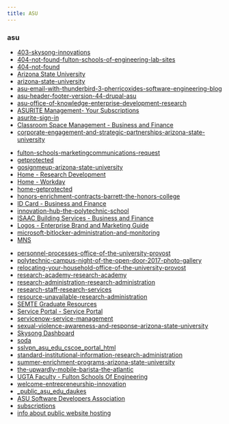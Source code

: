 ```yaml
---
title: ASU
---
```



### asu

* [403-skysong-innovations](http://azte.com/)
* [404-not-found-fulton-schools-of-engineering-lab-sites](http://lab.engineering.asu.edu/idealab/)
* [404-not-found](http://arrowsmith410-598.asu.edu/Lectures/Lecture1/GetAWebsite.html)
* [Arizona State University](https://www.asu.edu/aad/manuals/acd/acd125.html)
* [arizona-state-university](https://www.asu.edu/aad/manuals/fin/fin121.html)
* [asu-email-with-thunderbird-3-pherricoxides-software-engineering-blog](https://pherricoxide.wordpress.com/2011/03/05/asu-email-with-thunderbird-3/)
* [asu-header-footer-version-44-drupal-asu](https://drupal.asu.edu/build/asu-header-footer-latest)
* [asu-office-of-knowledge-enterprise-development-research](https://research.asu.edu/)
* [ASURITE Management- Your Subscriptions](https://selfsub.asu.edu/apps/WebObjects/ASURITEManagement?authenticator=ST-4813-ljptghDZn3cjG1BkTSTL-10_eb121b6c-e7e4-45fc-9a44-64c3dcea49a7)
* [asurite-sign-in](https://weblogin.asu.edu/cgi-bin/login?callapp=https://asu.edu/interactive/my.asu.edu)
* [Classroom Space Management - Business and Finance](https://cfo.asu.edu/ucl-space-mgmt)
* [corporate-engagement-and-strategic-partnerships-arizona-state-university](https://skysong.asu.edu/)
<!--
* [EHSA Login](https://ehsaweb.asu.edu/
IDList=
HotKey=0
[{000214A0-0000-0000-C000-000000000046}]
Prop3=19,11)
-->
* [fulton-schools-marketingcommunications-request](https://fultonengineering.wufoo.com/forms/qqznizg0ubacp6/)
* [getprotected](https://getprotected.asu.edu/governance)
* [gosignmeup-arizona-state-university](http://asuneo.gosignmeup.com/)
* [Home - Research Development](https://funding.asu.edu/)
* [Home - Workday](https://www.myworkday.com/asu/d/home.htmld)
* [home-getprotected](http://asu.edu/security)
* [honors-enrichment-contracts-barrett-the-honors-college](https://barretthonors.asu.edu/academics/honors-courses-and-contracts/honors-enrichment-contracts)
* [ID Card - Business and Finance](https://cfo.asu.edu/cardservices)
* [innovation-hub-the-polytechnic-school](http://poly.engineering.asu.edu/startuplabs/)
* [ISAAC Building Services - Business and Finance](https://cfo.asu.edu/door-access)
* [Logos - Enterprise Brand and Marketing Guide](https://brandguide.asu.edu/Elements-of-the-brand/Logos)
* [microsoft-bitlocker-administration-and-monitoring](https://mbam.fulton.asu.edu/)
* [MNS](http://modeling.asu.edu/MNS/MNS.html)
<!--
* [My ASU - Faculty](https://my.asu.edu/
IDList=
HotKey=0
[{000214A0-0000-0000-C000-000000000046}]
Prop3=19,11)
-->
* [personnel-processes-office-of-the-university-provost](https://provost.asu.edu/academic-personnel/personnel-processes)
* [polytechnic-campus-night-of-the-open-door-2017-photo-gallery](https://fullcircle.asu.edu/fulton-schools/polytechnic-campus-night-of-the-open-door-2017-photo-gallery/)
* [relocating-your-household-office-of-the-university-provost](https://provost.asu.edu/newfaculty/relocating)
* [research-academy-research-academy](https://researchacademy.asu.edu/)
* [research-administration-research-administration](https://researchadmin.asu.edu/)
* [research-staff-research-services](https://engineering.asu.edu/research/about/people/)
* [resource-unavailable-research-administration](https://researchadmin.asu.edu/faculty-toolbox)
* [SEMTE Graduate Resources](https://sites.google.com/asu.edu/semtegraduateresources/home)
* [Service Portal - Service Portal](https://asu.service-now.com/sp/)
* [servicenow-service-management](http://links.asu.edu/tpsit)
* [sexual-violence-awareness-and-response-arizona-state-university](https://sexualviolenceprevention.asu.edu/)
* [Skysong Dashboard](https://skysong.inteum.com/skysong/inventorportal/default.aspx)
* [soda](http://thesoda.io/#contacts)
* [sslvpn_asu_edu_cscoe_portal_html](https://sslvpn.asu.edu/+CSCOE+/portal.html)
* [standard-institutional-information-research-administration](https://researchadmin.asu.edu/standard-information)
* [summer-enrichment-programs-arizona-state-university](https://eoss.asu.edu/summerenrichment/programs)
* [the-upwardly-mobile-barista-the-atlantic](http://www.theatlantic.com/magazine/archive/2015/05/the-upwardly-mobile-barista/389513/)
* [UGTA Faculty - Fulton Schools Of Engineering](https://fultonapps.asu.edu/ugta/)
* [welcome-entrepreneurship-innovation](https://entrepreneurship.asu.edu/)
* [_public_asu_edu_daukes](http://www.public.asu.edu/~daukes/)
* [ASU Software Developers Association](https://thesoda.io/)
* [subscriptions](https://selfsub.asu.edu)
* [info about public website hosting](http://arrowsmith410-598.asu.edu/2009/Lectures/Lecture1/GetAWebsite.html)
